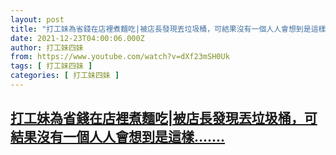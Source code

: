 ```yaml
---
layout: post
title: "打工妹為省錢在店裡煮麵吃|被店長發現丟垃圾桶，可結果沒有一個人人會想到是這樣...."
date: 2021-12-23T04:00:06.000Z
author: 打工妹四妹
from: https://www.youtube.com/watch?v=dXf23mSH0Uk
tags: [ 打工妹四妹 ]
categories: [ 打工妹四妹 ]
---
```

<!--1640232006000-->
[打工妹為省錢在店裡煮麵吃|被店長發現丟垃圾桶，可結果沒有一個人人會想到是這樣.......](https://www.youtube.com/watch?v=dXf23mSH0Uk)
------

<div>

</div>

